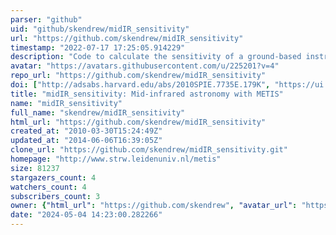 ```yaml
---
parser: "github"
uid: "github/skendrew/midIR_sensitivity"
url: "https://github.com/skendrew/midIR_sensitivity"
timestamp: "2022-07-17 17:25:05.914229"
description: "Code to calculate the sensitivity of a ground-based instrument for astronomy at mid-infrared wavelengths (3-15 micron). Written for the METIS instrument for the E-ELT but easily customisable."
avatar: "https://avatars.githubusercontent.com/u/225201?v=4"
repo_url: "https://github.com/skendrew/midIR_sensitivity"
doi: ["http://adsabs.harvard.edu/abs/2010SPIE.7735E.179K", "https://ui.adsabs.harvard.edu/abs/2010ascl.soft10008K/abstract"]
title: "midIR_sensitivity: Mid-infrared astronomy with METIS"
name: "midIR_sensitivity"
full_name: "skendrew/midIR_sensitivity"
html_url: "https://github.com/skendrew/midIR_sensitivity"
created_at: "2010-03-30T15:24:49Z"
updated_at: "2014-06-06T16:39:05Z"
clone_url: "https://github.com/skendrew/midIR_sensitivity.git"
homepage: "http://www.strw.leidenuniv.nl/metis"
size: 81237
stargazers_count: 4
watchers_count: 4
subscribers_count: 3
owner: {"html_url": "https://github.com/skendrew", "avatar_url": "https://avatars.githubusercontent.com/u/225201?v=4", "login": "skendrew", "type": "User"}
date: "2024-05-04 14:23:00.282266"
---
```

